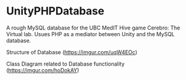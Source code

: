 # UnityPHPDatabase
A rough MySQL database for the UBC MedIT Hive game Cerebro: The Virtual lab. Usues PHP as a mediator between Unity and the MySQL database.

Structure of Database
(https://imgur.com/uqW4EOc)

Class Diagram related to Database functionality
(https://imgur.com/hoDokAY)
